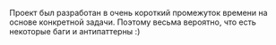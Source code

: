 Проект был разработан в очень короткий промежуток времени на основе конкретной задачи. Поэтому весьма вероятно, что есть некоторые баги и антипаттерны :)
